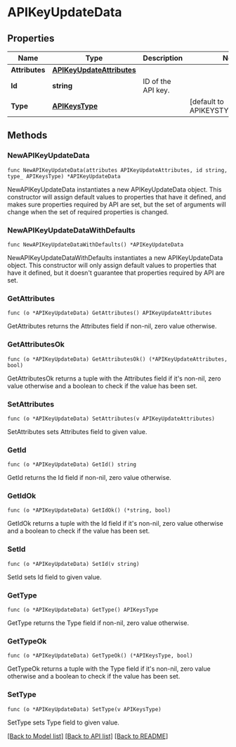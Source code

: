 # APIKeyUpdateData

## Properties

| Name           | Type                                                    | Description        | Notes                             |
| -------------- | ------------------------------------------------------- | ------------------ | --------------------------------- |
| **Attributes** | [**APIKeyUpdateAttributes**](APIKeyUpdateAttributes.md) |                    |
| **Id**         | **string**                                              | ID of the API key. |
| **Type**       | [**APIKeysType**](APIKeysType.md)                       |                    | [default to APIKEYSTYPE_API_KEYS] |

## Methods

### NewAPIKeyUpdateData

`func NewAPIKeyUpdateData(attributes APIKeyUpdateAttributes, id string, type_ APIKeysType) *APIKeyUpdateData`

NewAPIKeyUpdateData instantiates a new APIKeyUpdateData object.
This constructor will assign default values to properties that have it defined,
and makes sure properties required by API are set, but the set of arguments
will change when the set of required properties is changed.

### NewAPIKeyUpdateDataWithDefaults

`func NewAPIKeyUpdateDataWithDefaults() *APIKeyUpdateData`

NewAPIKeyUpdateDataWithDefaults instantiates a new APIKeyUpdateData object.
This constructor will only assign default values to properties that have it defined,
but it doesn't guarantee that properties required by API are set.

### GetAttributes

`func (o *APIKeyUpdateData) GetAttributes() APIKeyUpdateAttributes`

GetAttributes returns the Attributes field if non-nil, zero value otherwise.

### GetAttributesOk

`func (o *APIKeyUpdateData) GetAttributesOk() (*APIKeyUpdateAttributes, bool)`

GetAttributesOk returns a tuple with the Attributes field if it's non-nil, zero value otherwise
and a boolean to check if the value has been set.

### SetAttributes

`func (o *APIKeyUpdateData) SetAttributes(v APIKeyUpdateAttributes)`

SetAttributes sets Attributes field to given value.

### GetId

`func (o *APIKeyUpdateData) GetId() string`

GetId returns the Id field if non-nil, zero value otherwise.

### GetIdOk

`func (o *APIKeyUpdateData) GetIdOk() (*string, bool)`

GetIdOk returns a tuple with the Id field if it's non-nil, zero value otherwise
and a boolean to check if the value has been set.

### SetId

`func (o *APIKeyUpdateData) SetId(v string)`

SetId sets Id field to given value.

### GetType

`func (o *APIKeyUpdateData) GetType() APIKeysType`

GetType returns the Type field if non-nil, zero value otherwise.

### GetTypeOk

`func (o *APIKeyUpdateData) GetTypeOk() (*APIKeysType, bool)`

GetTypeOk returns a tuple with the Type field if it's non-nil, zero value otherwise
and a boolean to check if the value has been set.

### SetType

`func (o *APIKeyUpdateData) SetType(v APIKeysType)`

SetType sets Type field to given value.

[[Back to Model list]](../README.md#documentation-for-models) [[Back to API list]](../README.md#documentation-for-api-endpoints) [[Back to README]](../README.md)
